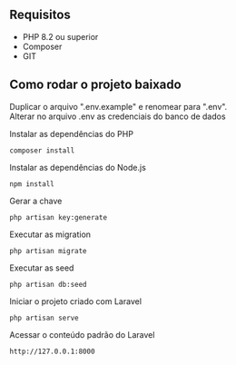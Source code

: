 ## Requisitos

-   PHP 8.2 ou superior
-   Composer
-   GIT

## Como rodar o projeto baixado

Duplicar o arquivo ".env.example" e renomear para ".env".<br>
Alterar no arquivo .env as credenciais do banco de dados<br>

Instalar as dependências do PHP

```
composer install
```

Instalar as dependências do Node.js

```
npm install
```

Gerar a chave

```
php artisan key:generate
```

Executar as migration

```
php artisan migrate
```

Executar as seed

```
php artisan db:seed
```

Iniciar o projeto criado com Laravel

```
php artisan serve
```

Acessar o conteúdo padrão do Laravel

```
http://127.0.0.1:8000
```
